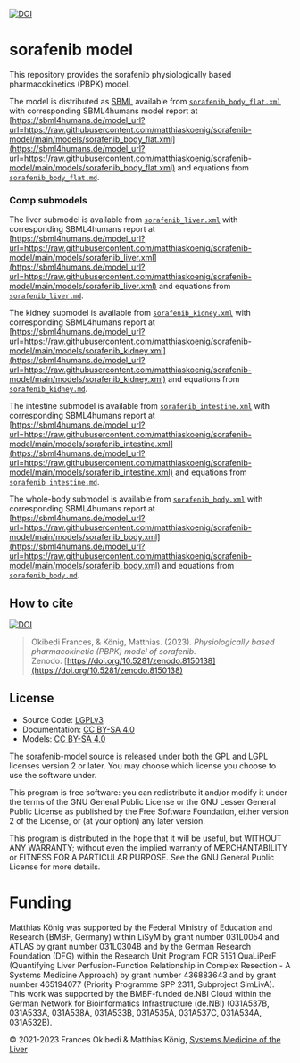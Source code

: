 [![DOI](https://zenodo.org/badge/DOI/10.5281/zenodo.8150138.svg)](https://doi.org/10.5281/zenodo.8150138)

# sorafenib model
This repository provides the sorafenib physiologically based pharmacokinetics (PBPK) model.

The model is distributed as [SBML](http://sbml.org) available from [`sorafenib_body_flat.xml`](./models/sorafenib_body_flat.xml) with 
corresponding SBML4humans model report at [https://sbml4humans.de/model_url?url=https://raw.githubusercontent.com/matthiaskoenig/sorafenib-model/main/models/sorafenib_body_flat.xml](https://sbml4humans.de/model_url?url=https://raw.githubusercontent.com/matthiaskoenig/sorafenib-model/main/models/sorafenib_body_flat.xml) and equations from [`sorafenib_body_flat.md`](./models/sorafenib_body_flat.md).

### Comp submodels
The liver submodel is available from [`sorafenib_liver.xml`](./models/sorafenib_liver.xml) with corresponding SBML4humans report at
[https://sbml4humans.de/model_url?url=https://raw.githubusercontent.com/matthiaskoenig/sorafenib-model/main/models/sorafenib_liver.xml](https://sbml4humans.de/model_url?url=https://raw.githubusercontent.com/matthiaskoenig/sorafenib-model/main/models/sorafenib_liver.xml) and equations from [`sorafenib_liver.md`](./models/sorafenib_liver.md).

The kidney submodel is available from [`sorafenib_kidney.xml`](./models/sorafenib_kidney.xml) with corresponding SBML4humans report at
[https://sbml4humans.de/model_url?url=https://raw.githubusercontent.com/matthiaskoenig/sorafenib-model/main/models/sorafenib_kidney.xml](https://sbml4humans.de/model_url?url=https://raw.githubusercontent.com/matthiaskoenig/sorafenib-model/main/models/sorafenib_kidney.xml) and equations from [`sorafenib_kidney.md`](./models/sorafenib_kidney.md).

The intestine submodel is available from [`sorafenib_intestine.xml`](./models/sorafenib_intestine.xml) with corresponding SBML4humans report at
[https://sbml4humans.de/model_url?url=https://raw.githubusercontent.com/matthiaskoenig/sorafenib-model/main/models/sorafenib_intestine.xml](https://sbml4humans.de/model_url?url=https://raw.githubusercontent.com/matthiaskoenig/sorafenib-model/main/models/sorafenib_intestine.xml) and equations from [`sorafenib_intestine.md`](./models/sorafenib_intestine.md).

The whole-body submodel is available from [`sorafenib_body.xml`](./models/sorafenib_body.xml) with corresponding SBML4humans report at
[https://sbml4humans.de/model_url?url=https://raw.githubusercontent.com/matthiaskoenig/sorafenib-model/main/models/sorafenib_body.xml](https://sbml4humans.de/model_url?url=https://raw.githubusercontent.com/matthiaskoenig/sorafenib-model/main/models/sorafenib_body.xml) and equations from [`sorafenib_body.md`](./models/sorafenib_body.md).

## How to cite
[![DOI](https://zenodo.org/badge/DOI/10.5281/zenodo.8150138.svg)](https://doi.org/10.5281/zenodo.8150138)

> Okibedi Frances, & König, Matthias. (2023). 
> *Physiologically based pharmacokinetic (PBPK) model of sorafenib.*   
> Zenodo. [https://doi.org/10.5281/zenodo.8150138](https://doi.org/10.5281/zenodo.8150138)

## License

* Source Code: [LGPLv3](http://opensource.org/licenses/LGPL-3.0)
* Documentation: [CC BY-SA 4.0](http://creativecommons.org/licenses/by-sa/4.0/)
* Models: [CC BY-SA 4.0](http://creativecommons.org/licenses/by-sa/4.0/)

The sorafenib-model source is released under both the GPL and LGPL licenses version 2 or
later. You may choose which license you choose to use the software under.

This program is free software: you can redistribute it and/or modify it under
the terms of the GNU General Public License or the GNU Lesser General Public
License as published by the Free Software Foundation, either version 2 of the
License, or (at your option) any later version.

This program is distributed in the hope that it will be useful, but WITHOUT ANY
WARRANTY; without even the implied warranty of MERCHANTABILITY or FITNESS FOR A
PARTICULAR PURPOSE. See the GNU General Public License for more details.

Funding
=======
Matthias König was supported by the Federal Ministry of Education and Research (BMBF, Germany) within LiSyM by grant number 031L0054 and ATLAS by grant number 031L0304B and by the German Research Foundation (DFG) within the Research Unit Program FOR 5151 QuaLiPerF (Quantifying Liver Perfusion-Function Relationship in Complex Resection - A Systems Medicine Approach) by grant number 436883643 and by grant number 465194077 (Priority Programme SPP 2311, Subproject SimLivA). This work was supported by the BMBF-funded de.NBI Cloud within the German Network for Bioinformatics Infrastructure (de.NBI) (031A537B, 031A533A, 031A538A, 031A533B, 031A535A, 031A537C, 031A534A, 031A532B). 

© 2021-2023 Frances Okibedi & Matthias König, [Systems Medicine of the Liver](https://livermetabolism.com)

